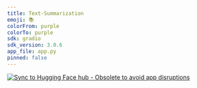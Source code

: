 ```yaml
---
title: Text-Summarization
emoji: 📚
colorFrom: purple
colorTo: purple
sdk: gradio
sdk_version: 3.0.6
app_file: app.py
pinned: false
---
```

[![Sync to Hugging Face hub - Obsolete to avoid app disruptions](https://github.com/OmarSamehSaid/hugging-face-summerization/actions/workflows/main.yml/badge.svg)](https://github.com/OmarSamehSaid/hugging-face-summerization/actions/workflows/main.yml)
